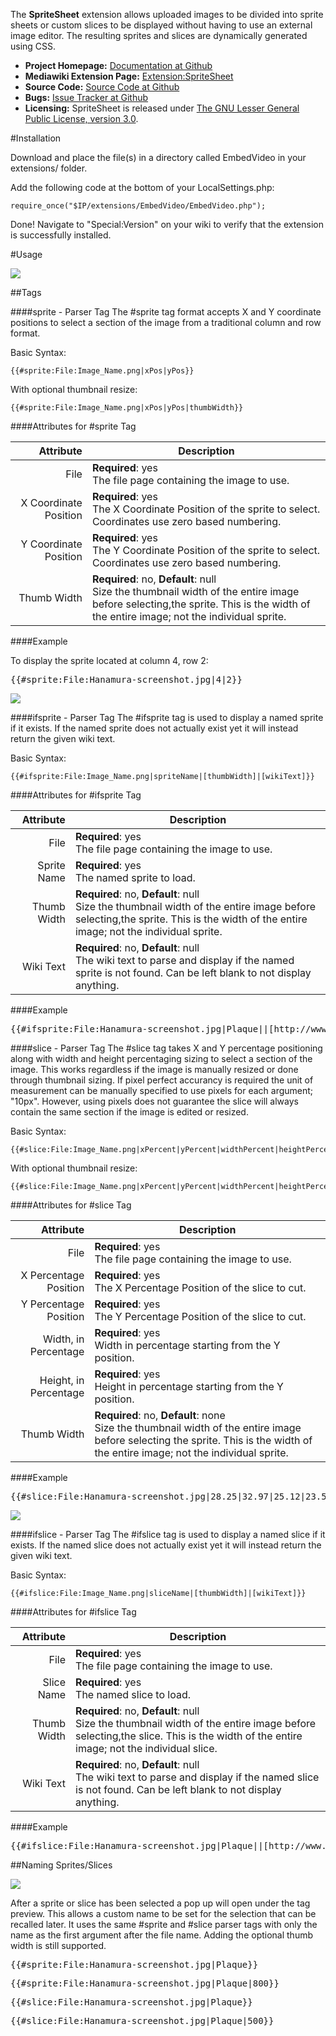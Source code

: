The **SpriteSheet** extension allows uploaded images to be divided into sprite sheets or custom slices to be displayed without having to use an external image editor.  The resulting sprites and slices are dynamically generated using CSS.

* **Project Homepage:** [Documentation at Github](https://github.com/CurseStaff/SpriteSheet)
* **Mediawiki Extension Page:** [Extension:SpriteSheet](https://www.mediawiki.org/wiki/Extension:SpriteSheet)
* **Source Code:** [Source Code at Github](https://github.com/CurseStaff/SpriteSheet)
* **Bugs:** [Issue Tracker at Github](https://github.com/CurseStaff/SpriteSheet/issues)
* **Licensing:** SpriteSheet is released under [The GNU Lesser General Public License, version 3.0](http://opensource.org/licenses/lgpl-3.0.html).


#Installation

Download and place the file(s) in a directory called EmbedVideo in your extensions/ folder.

Add the following code at the bottom of your LocalSettings.php:

	require_once("$IP/extensions/EmbedVideo/EmbedVideo.php");

Done! Navigate to "Special:Version" on your wiki to verify that the extension is successfully installed.

#Usage

![](documentation/BasicInterface.png)

##Tags

###\#sprite - Parser Tag
The #sprite tag format accepts X and Y coordinate positions to select a section of the image from a traditional column and row format.

Basic Syntax:

	{{#sprite:File:Image_Name.png|xPos|yPos}}

With optional thumbnail resize:

	{{#sprite:File:Image_Name.png|xPos|yPos|thumbWidth}}

####Attributes for #sprite Tag

|       Attribute       | Description                                                                                                                                                                         |
|----------------------:|-------------------------------------------------------------------------------------------------------------------------------------------------------------------------------------|
| File                  | **Required**: yes<br/>The file page containing the image to use.                                                                                                                    |
| X Coordinate Position | **Required**: yes<br/>The X Coordinate Position of the sprite to select.  Coordinates use zero based numbering.                                                                     |
| Y Coordinate Position | **Required**: yes<br/>The Y Coordinate Position of the sprite to select.  Coordinates use zero based numbering.                                                                     |
| Thumb Width           | **Required**: no, **Default**: null<br/>Size the thumbnail width of the entire image before selecting,the sprite.  This is the width of the entire image; not the individual sprite.|

####Example

To display the sprite located at column 4, row 2:
<pre>{{#sprite:File:Hanamura-screenshot.jpg|4|2}}</pre>

![](documentation/SpriteUsageExample.png)


###\#ifsprite - Parser Tag
The #ifsprite tag is used to display a named sprite if it exists.  If the named sprite does not actually exist yet it will instead return the given wiki text.

Basic Syntax:

	{{#ifsprite:File:Image_Name.png|spriteName|[thumbWidth]|[wikiText]}}

####Attributes for #ifsprite Tag

|       Attribute       | Description                                                                                                                                                                         |
|----------------------:|-------------------------------------------------------------------------------------------------------------------------------------------------------------------------------------|
| File                  | **Required**: yes<br/>The file page containing the image to use.                                                                                                                    |
| Sprite Name           | **Required**: yes<br/>The named sprite to load.                                                                                                                                     |
| Thumb Width           | **Required**: no, **Default**: null<br/>Size the thumbnail width of the entire image before selecting,the sprite.  This is the width of the entire image; not the individual sprite.|
| Wiki Text             | **Required**: no, **Default**: null<br/>The wiki text to parse and display if the named sprite is not found.  Can be left blank to not display anything.                            |

####Example

<pre>{{#ifsprite:File:Hanamura-screenshot.jpg|Plaque||[http://www.example.com/ Use This Example]}}</pre>


###\#slice - Parser Tag
The #slice tag takes X and Y percentage positioning along with width and height percentaging sizing to select a section of the image.  This works regardless if the image is manually resized or done through thumbnail sizing.  If pixel perfect accurancy is required the unit of measurement can be manually specified to use pixels for each argument; "10px".  However, using pixels does not guarantee the slice will always contain the same section if the image is edited or resized.

Basic Syntax:

	{{#slice:File:Image_Name.png|xPercent|yPercent|widthPercent|heightPercent}}

With optional thumbnail resize:

	{{#slice:File:Image_Name.png|xPercent|yPercent|widthPercent|heightPercent|thumbWidth}}

####Attributes for #slice Tag

|       Attribute       | Description                                                                                                                                                                          |
|----------------------:|--------------------------------------------------------------------------------------------------------------------------------------------------------------------------------------|
| File                  | **Required**: yes<br/>The file page containing the image to use.                                                                                                                     |
| X Percentage Position | **Required**: yes<br/>The X Percentage Position of the slice to cut.                                                                                                                 |
| Y Percentage Position | **Required**: yes<br/>The Y Percentage Position of the slice to cut.                                                                                                                 |
| Width, in Percentage  | **Required**: yes<br/>Width in percentage starting from the Y position.                                                                                                              |
| Height, in Percentage | **Required**: yes<br/>Height in percentage starting from the Y position.                                                                                                             |
| Thumb Width           | **Required**: no, **Default**: none<br/>Size the thumbnail width of the entire image before selecting the sprite.  This is the width of the entire image; not the individual sprite. |

####Example

<pre>{{#slice:File:Hanamura-screenshot.jpg|28.25|32.97|25.12|23.58}}</pre>

![](documentation/SliceUsageExample.png)


###\#ifslice - Parser Tag
The #ifslice tag is used to display a named slice if it exists.  If the named slice does not actually exist yet it will instead return the given wiki text.

Basic Syntax:

	{{#ifslice:File:Image_Name.png|sliceName|[thumbWidth]|[wikiText]}}

####Attributes for #ifslice Tag

|       Attribute       | Description                                                                                                                                                                         |
|----------------------:|-------------------------------------------------------------------------------------------------------------------------------------------------------------------------------------|
| File                  | **Required**: yes<br/>The file page containing the image to use.                                                                                                                    |
| Slice Name            | **Required**: yes<br/>The named slice to load.                                                                                                                                      |
| Thumb Width           | **Required**: no, **Default**: null<br/>Size the thumbnail width of the entire image before selecting,the slice.  This is the width of the entire image; not the individual slice.  |
| Wiki Text             | **Required**: no, **Default**: null<br/>The wiki text to parse and display if the named slice is not found.  Can be left blank to not display anything.                             |

####Example

<pre>{{#ifslice:File:Hanamura-screenshot.jpg|Plaque||[http://www.example.com/ Use This Example]}}</pre>


##Naming Sprites/Slices

![](documentation/SpriteNaming.png)

After a sprite or slice has been selected a pop up will open under the tag preview.  This allows a custom name to be set for the selection that can be recalled later.  It uses the same #sprite and #slice parser tags with only the name as the first argument after the file name.  Adding the optional thumb width is still supported.

<pre>{{#sprite:File:Hanamura-screenshot.jpg|Plaque}}</pre>
<pre>{{#sprite:File:Hanamura-screenshot.jpg|Plaque|800}}</pre>
<pre>{{#slice:File:Hanamura-screenshot.jpg|Plaque}}</pre>
<pre>{{#slice:File:Hanamura-screenshot.jpg|Plaque|500}}</pre>